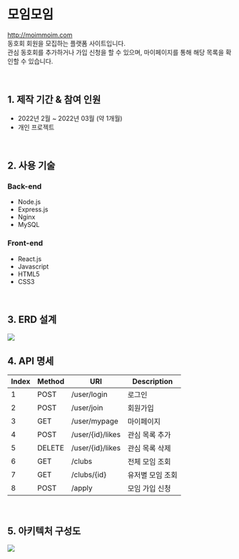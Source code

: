 # 모임모임

http://moimmoim.com  
동호회 회원을 모집하는 플랫폼 사이트입니다.  
관심 동호회를 추가하거나 가입 신청을 할 수 있으며, 마이페이지를 통해 해당 목록을 확인할 수 있습니다.  

</br>

## 1. 제작 기간 & 참여 인원

- 2022년 2월 ~ 2022년 03월 (약 1개월)
- 개인 프로젝트

</br>

## 2. 사용 기술

### Back-end
  - Node.js
  - Express.js
  - Nginx
  - MySQL

### Front-end
  - React.js
  - Javascript
  - HTML5
  - CSS3

</br>

## 3. ERD 설계

![](https://user-images.githubusercontent.com/90839019/168699698-04f2675d-080d-427f-a2fd-161e2f15c26a.jpg)


## 4. API 명세

| Index | Method  | URI                | Description |
| ----- | ------- | ------------------ | ----------- |
| 1     | POST    | /user/login        | 로그인 |
| 2     | POST    | /user/join         | 회원가입 |
| 3     | GET     | /user/mypage       | 마이페이지 |
| 4     | POST    | /user/{id}/likes   | 관심 목록 추가 |
| 5     | DELETE  | /user/{id}/likes   | 관심 목록 삭제 |
| 6     | GET     | /clubs             | 전체 모임 조회 |
| 7     | GET     | /clubs/{id}        | 유저별 모임 조회 |
| 8     | POST    | /apply             | 모임 가입 신청 |

</br>

## 5. 아키텍처 구성도

![](https://user-images.githubusercontent.com/90839019/168701810-7841ff98-8a38-4e6e-a6d9-7243a33b4473.jpg)
